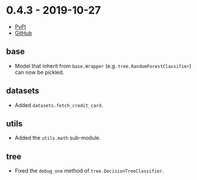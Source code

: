 # 0.4.3 - 2019-10-27

- [PyPI](https://pypi.org/project/river/0.4.3/)
- [GitHub](https://github.com/online-ml/river/releases/tag/0.4.3)

## base

- Model that inherit from `base.Wrapper` (e.g. `tree.RandomForestClassifier`) can now be pickled.

## datasets

- Added `datasets.fetch_credit_card`.

## utils

- Added the `utils.math` sub-module.

## tree

- Fixed the `debug_one` method of `tree.DecisionTreeClassifier`.
